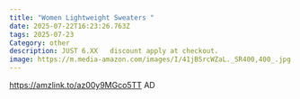 ```yaml
---
title: "Women Lightweight Sweaters "
date: 2025-07-22T16:23:26.763Z
tags: 2025-07-23
Category: other
description: JUST 6.XX   discount apply at checkout.
image: https://m.media-amazon.com/images/I/41jBSrcWZaL._SR400,400_.jpg
---
```

https://amzlink.to/az00y9MGco5TT  AD